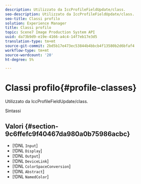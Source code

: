 ```yaml
---
description: Utilizzato da IccProfileFieldUpdate/class.
seo-description: Utilizzato da IccProfileFieldUpdate/class.
seo-title: Classi profilo
solution: Experience Manager
title: Classi profilo
topic: Scene7 Image Production System API
uuid: da73b9d9-e19e-4166-a4c4-14f7eb17e3d5
translation-type: tm+mt
source-git-commit: 2bd5b17e473ec53844b4bbcb4f13580b2d6bfaf4
workflow-type: tm+mt
source-wordcount: '20'
ht-degree: 5%

---
```



# Classi profilo{#profile-classes}

Utilizzato da IccProfileFieldUpdate/class.

Sintassi

## Valori {#section-9c6ffefc9f40467da980a0b75986acbc}

* [!DNL `Input`]
* [!DNL `Display`]
* [!DNL `Output`]
* [!DNL `DeviceLink`]
* [!DNL `ColorSpaceConversion`]
* [!DNL `Abstract`]
* [!DNL `NamedColor`]


